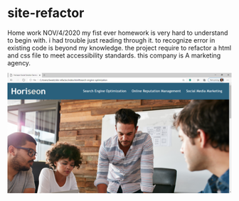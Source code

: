 # site-refactor
Home work NOV/4/2020
my fist ever homework is very hard to understand to begin with. 
i had trouble just reading through it. to recognize error in existing code is beyond my knowledge.
the project require to refactor a html and css file to meet accessibility standards.
this company is A marketing agency.

![alt text](2020-11-18.png)